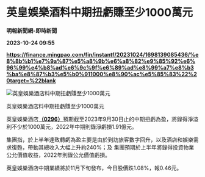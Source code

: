 # 英皇娛樂酒料中期扭虧賺至少1000萬元
**明報新聞網-即時新聞**

**2023-10-24 09:55**

**https://finance.mingpao.com/fin/instantf/20231024/1698139085436/%e8%8b%b1%e7%9a%87%e5%a8%9b%e6%a8%82%e9%85%92%e6%96%99%e4%b8%ad%e6%9c%9f%e6%89%ad%e8%99%a7%e8%b3%ba%e8%87%b3%e5%b0%911000%e8%90%ac%e5%85%83%22%20target=%22blank**

![英皇娛樂酒店料中期扭虧賺至少1000萬元](https://fs.mingpao.com/fin/20231024/s00010/c9c2d293d0433fbbe22fb6a09f7be395.jpg)

英皇娛樂酒店料中期扭虧賺至少1000萬元

英皇娛樂酒店[**（0296）**](https://finance.mingpao.com/fin/instantf/20231024/1698139085436/stock1.php?code=0296)預期截至2023年9月30日止的中期扭虧為盈，將錄得淨溢利不少於1000萬元，2022年中期則錄淨虧損1.91億元。

集團指，於上半年達致轉虧為盈主要是由於到訪旅客數字回升，以及酒店和娛樂需求復甦，帶動其總收入大幅上升約240%；及 集團預期於上半年將錄得投資物業公允價值收益，2022年則錄公允價值虧損。

英皇娛樂酒店中期業績將於11月下旬發布，今日股價跌1.08%，報0.46元。